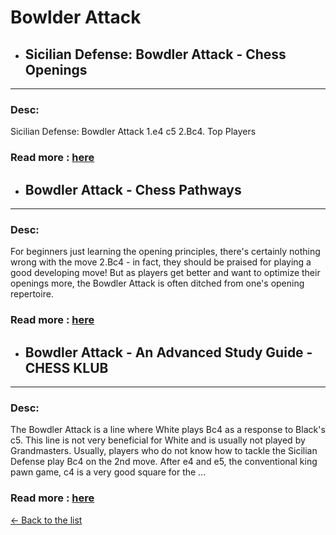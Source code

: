 # Bowlder Attack
- ## **Sicilian Defense: Bowdler Attack - Chess Openings** 

---
### Desc: 
 Sicilian Defense: Bowdler Attack 1.e4 c5 2.Bc4. Top Players 
### Read more : [here](https://www.chess.com/openings/Sicilian-Defense-Bowdler-Attack) 
- ## **Bowdler Attack - Chess Pathways** 

---
### Desc: 
 For beginners just learning the opening principles, there's certainly nothing wrong with the move 2.Bc4 - in fact, they should be praised for playing a good developing move! But as players get better and want to optimize their openings more, the Bowdler Attack is often ditched from one's opening repertoire. 
### Read more : [here](https://chesspathways.com/chess-openings/kings-pawn-opening/bowdler-attack/) 
- ## **Bowdler Attack - An Advanced Study Guide - CHESS KLUB** 

---
### Desc: 
 The Bowdler Attack is a line where White plays Bc4 as a response to Black's c5. This line is not very beneficial for White and is usually not played by Grandmasters. Usually, players who do not know how to tackle the Sicilian Defense play Bc4 on the 2nd move. After e4 and e5, the conventional king pawn game, c4 is a very good square for the ... 
### Read more : [here](https://chessklub.com/bowdler-attack/) 


[← Back to the list](chess-openings.md)